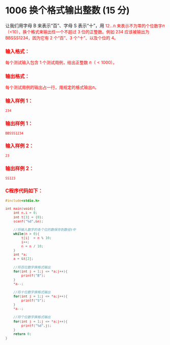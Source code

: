 # 1006 换个格式输出整数 (15 分)
让我们用字母 B 来表示“百”、字母 S 表示“十”，用 <font color = "red" size = "2px">12...n 来表示不为零的个位数字$n$（<10），换个格式来输出任一个不超过 3 位的正整数。例如 $234$ 应该被输出为 BBSSS1234，因为它有 2 个“百”、3 个“十”、以及个位的 4。
### 输入格式：
每个测试输入包含 1 个测试用例，给出正整数 $n（<1000）$。
### 输出格式：
每个测试用例的输出占一行，用规定的格式输出$n$。
### 输入样例 1：
```
234
```
### 输出样例 1：
```
BBSSS1234
```
### 输入样例 2：
```
23
```
### 输出样例 2：
```
SS123
```

### C程序代码如下：
```c
#include<stdio.h>

int main(void){
    int n,i = 0;
    int t[3] = {0};
    scanf("%d",&n);
        
    //将输入数字的各个位的数保存到数组t中 
    while(n > 0){
        t[i]  = n % 10;
        i++;
        n = n / 10;
    }
    int *a;
    a = &t[2];
        
    //将百位数字换格式输出 
    for(int j = 1;j <= *a;j++){
        printf("B");
    }
    *a--;
        
    //将十位数字换格式输出 
    for(int j = 1;j <= *a;j++){
        printf("S");
    }
    *a--;
        
    //将个位数字换格式输出 
    for(int j = 1;j <= *a;j++){
        printf("%d",j);
    }
    return 0;
}
```